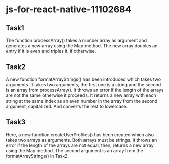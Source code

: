# js-for-react-native-11102684

## Task1
The function processArray() takes a number array as argument and generates a new array using the Map method. The new array doubles an entry if it is even and triples it, if otherwise.

## Task2
A new function formatArrayStrings() has been introduced which takes two arguments. It takes two arguments, the first one is a string and the second is an array from processArray(). It throws an error if the length of the arrays are not the same otherwise it proceeds. It returns a new array with each string at the same index as an even number in the array from the second argument, capitalized. And converts the rest to lowercase.

## Task3
Here, a new function createUserProfiles() has been created which also takes two arrays as arguments. Both arrays must be strings. It throws an error if the length of the arrays are not equal, then, returns a new array using the Map method. The second argument is an array from the formatArrayStrings() in Task2.